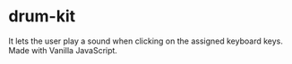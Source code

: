 # drum-kit

It lets the user play a sound when clicking on the assigned keyboard keys. Made with Vanilla JavaScript.
 

